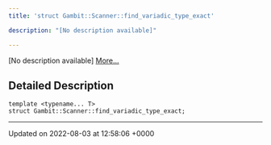 ```yaml
---
title: 'struct Gambit::Scanner::find_variadic_type_exact'

description: "[No description available]"

---
```









[No description available] [More...](#detailed-description)

## Detailed Description

```
template <typename... T>
struct Gambit::Scanner::find_variadic_type_exact;
```

-------------------------------

Updated on 2022-08-03 at 12:58:06 +0000